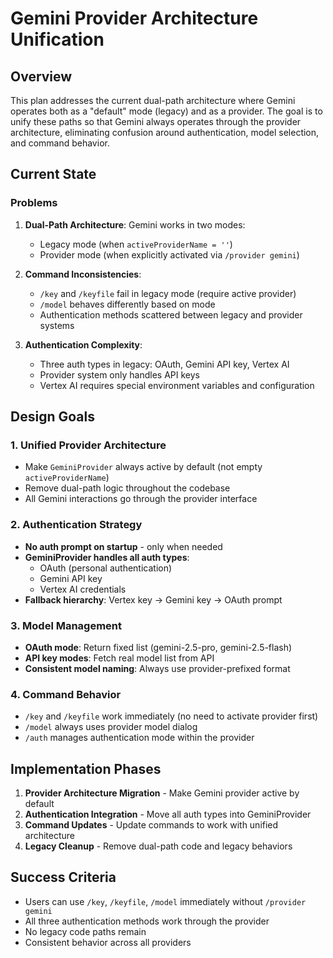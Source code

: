 # Gemini Provider Architecture Unification

## Overview

This plan addresses the current dual-path architecture where Gemini operates both as a "default" mode (legacy) and as a provider. The goal is to unify these paths so that Gemini always operates through the provider architecture, eliminating confusion around authentication, model selection, and command behavior.

## Current State

### Problems

1. **Dual-Path Architecture**: Gemini works in two modes:
   - Legacy mode (when `activeProviderName = ''`)
   - Provider mode (when explicitly activated via `/provider gemini`)

2. **Command Inconsistencies**:
   - `/key` and `/keyfile` fail in legacy mode (require active provider)
   - `/model` behaves differently based on mode
   - Authentication methods scattered between legacy and provider systems

3. **Authentication Complexity**:
   - Three auth types in legacy: OAuth, Gemini API key, Vertex AI
   - Provider system only handles API keys
   - Vertex AI requires special environment variables and configuration

## Design Goals

### 1. Unified Provider Architecture

- Make `GeminiProvider` always active by default (not empty `activeProviderName`)
- Remove dual-path logic throughout the codebase
- All Gemini interactions go through the provider interface

### 2. Authentication Strategy

- **No auth prompt on startup** - only when needed
- **GeminiProvider handles all auth types**:
  - OAuth (personal authentication)
  - Gemini API key
  - Vertex AI credentials
- **Fallback hierarchy**: Vertex key → Gemini key → OAuth prompt

### 3. Model Management

- **OAuth mode**: Return fixed list (gemini-2.5-pro, gemini-2.5-flash)
- **API key modes**: Fetch real model list from API
- **Consistent model naming**: Always use provider-prefixed format

### 4. Command Behavior

- `/key` and `/keyfile` work immediately (no need to activate provider first)
- `/model` always uses provider model dialog
- `/auth` manages authentication mode within the provider

## Implementation Phases

1. **Provider Architecture Migration** - Make Gemini provider active by default
2. **Authentication Integration** - Move all auth types into GeminiProvider
3. **Command Updates** - Update commands to work with unified architecture
4. **Legacy Cleanup** - Remove dual-path code and legacy behaviors

## Success Criteria

- Users can use `/key`, `/keyfile`, `/model` immediately without `/provider gemini`
- All three authentication methods work through the provider
- No legacy code paths remain
- Consistent behavior across all providers
